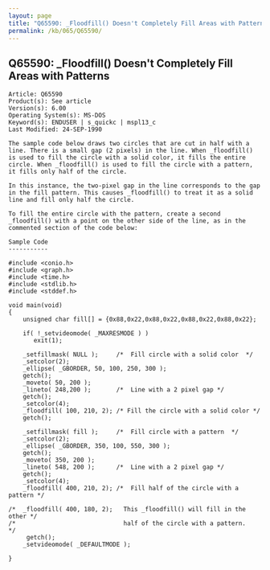 ```yaml
---
layout: page
title: "Q65590: _Floodfill() Doesn't Completely Fill Areas with Patterns"
permalink: /kb/065/Q65590/
---
```


## Q65590: _Floodfill() Doesn't Completely Fill Areas with Patterns

	Article: Q65590
	Product(s): See article
	Version(s): 6.00
	Operating System(s): MS-DOS
	Keyword(s): ENDUSER | s_quickc | mspl13_c
	Last Modified: 24-SEP-1990
	
	The sample code below draws two circles that are cut in half with a
	line. There is a small gap (2 pixels) in the line. When _floodfill()
	is used to fill the circle with a solid color, it fills the entire
	circle. When _floodfill() is used to fill the circle with a pattern,
	it fills only half of the circle.
	
	In this instance, the two-pixel gap in the line corresponds to the gap
	in the fill pattern. This causes _floodfill() to treat it as a solid
	line and fill only half the circle.
	
	To fill the entire circle with the pattern, create a second
	_floodfill() with a point on the other side of the line, as in the
	commented section of the code below:
	
	Sample Code
	-----------
	
	#include <conio.h>
	#include <graph.h>
	#include <time.h>
	#include <stdlib.h>
	#include <stddef.h>
	
	void main(void)
	{
	    unsigned char fill[] = {0x88,0x22,0x88,0x22,0x88,0x22,0x88,0x22};
	
	    if( !_setvideomode( _MAXRESMODE ) )
	       exit(1);
	
	    _setfillmask( NULL );     /*  Fill circle with a solid color  */
	    _setcolor(2);
	    _ellipse( _GBORDER, 50, 100, 250, 300 );
	    getch();
	    _moveto( 50, 200 );
	    _lineto( 248,200 );       /*  Line with a 2 pixel gap */
	    getch();
	    _setcolor(4);
	    _floodfill( 100, 210, 2); /* Fill the circle with a solid color */
	    getch();
	
	    _setfillmask( fill );     /*  Fill circle with a pattern  */
	    _setcolor(2);
	    _ellipse( _GBORDER, 350, 100, 550, 300 );
	    getch();
	    _moveto( 350, 200 );
	    _lineto( 548, 200 );      /*  Line with a 2 pixel gap */
	    getch();
	    _setcolor(4);
	    _floodfill( 400, 210, 2); /*  Fill half of the circle with a pattern */
	
	/*  _floodfill( 400, 180, 2);   This _floodfill() will fill in the other */
	/*                              half of the circle with a pattern.       */
	     getch();
	    _setvideomode( _DEFAULTMODE );
	
	}
